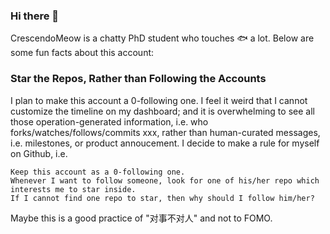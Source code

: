 ### Hi there 👋

CrescendoMeow is a chatty PhD student who touches 🐟 a lot. Below are some fun facts about this account:

### Star the Repos, Rather than Following the Accounts

I plan to make this account a 0-following one. I feel it weird that I cannot customize the timeline on my dashboard; and it is overwhelming to see all those operation-generated information, i.e. who forks/watches/follows/commits xxx, rather than human-curated messages, i.e. milestones, or product annoucement. I decide to make a rule for myself on Github, i.e. 
```
Keep this account as a 0-following one. 
Whenever I want to follow someone, look for one of his/her repo which interests me to star inside. 
If I cannot find one repo to star, then why should I follow him/her?
``` 
Maybe this is a good practice of "对事不对人" and not to FOMO. 
